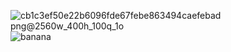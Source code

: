 ![cb1c3ef50e22b6096fde67febe863494caefebad png@2560w_400h_100q_1o](https://user-images.githubusercontent.com/37802190/154300543-b57fc549-ce8a-47c2-92ec-38e4b381ec59.png)
![banana](https://user-images.githubusercontent.com/37802190/154302713-d4dbb96a-66d3-47fa-9d74-d2fa8d0d203f.png) 
